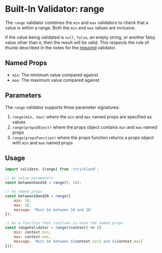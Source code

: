 # Built-In Validator: range

The `range` validator combines the `min` and `max` validators to check that a value is within a range. Both the `min` and `max` values are inclusive.

If the value being validated is `null`, `false`, an empty string, or another falsy value other than `0`, then the result will be valid. This respects the rule of thumb described in the notes for the [required](required.md) validator.

## Named Props

* `min`: The minimum value compared against
* `max`: The maximum value compared against

## Parameters

The `range` validator supports three parameter signatures:

1. `range(min, max)` where the `min` and `max` named props are specified as values
1. `range(propsObject)` where the props object contains `min` and `max` named props
1. `range(propsFunction)` where the props function returns a props object with `min` and `max` named props

## Usage

``` jsx
import validate, {range} from 'strickland';

// As value parameters
const between5and10 = range(5, 10);

// As named props
const between10and20 = range({
    min: 10,
    max: 20,
    message: 'Must be between 10 and 20'
});

// As a function that resolves to have the named props
const rangeValidator = range((context) => ({
    min: context.min,
    max: context.max,
    message: `Must be between ${context.min} and ${context.max}`
}));
```
